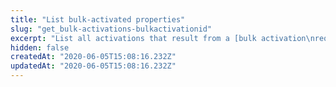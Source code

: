 ```yaml
---
title: "List bulk-activated properties"
slug: "get_bulk-activations-bulkactivationid"
excerpt: "List all activations that result from a [bulk activation\nrequest](#postbulkpropertyactivations), and poll the\nasynchronous process's status. Once the overall\n`bulkActivationStatus` is `COMPLETE`, check each activation's\n`activationStatus` to confirm it's `ACTIVATED`.  The response\nis a [BulkActivation](#bulkactivation) GET object.  See\n[Bulk Search and Update](#bulksearchandupdate)\nfor overall guidance on this feature."
hidden: false
createdAt: "2020-06-05T15:08:16.232Z"
updatedAt: "2020-06-05T15:08:16.232Z"
---
```

